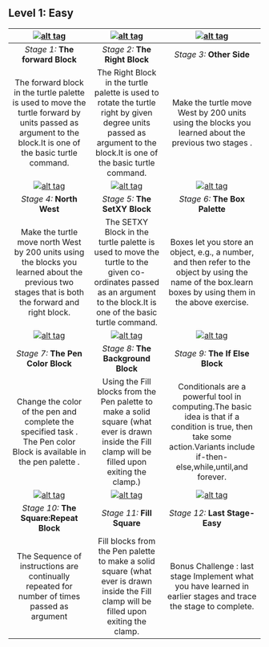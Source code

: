 ## Level 1: Easy

| [![alt tag](https://github.com/vaibhavdaren/turtleblocksjs/blob/tutorials/tutcompsite/stage1.jpg "1")](https://turtle.sugarlabs.org/index.html?id=1529494618643297&run=True)       |   [![alt tag](https://github.com/vaibhavdaren/turtleblocksjs/blob/tutorials/tutcompsite/stage2.jpg "2")](https://turtle.sugarlabs.org/index.html?id=1526567252260030) |[![alt tag](https://github.com/vaibhavdaren/turtleblocksjs/blob/tutorials/tutcompsite/stage3.jpg "3")](https://turtle.sugarlabs.org/index.html?id=1526567252260030)
:-------------------------:|:-------------------------:|:-------------------------:
*Stage 1:* **The forward Block**           |*Stage 2:* **The Right Block**         |*Stage 3:* **Other Side**
The forward block in the turtle palette is used to move the turtle forward by units passed as argument to the block.It is one of the basic turtle command.  |  The Right Block in the turtle palette is used to rotate the turtle right by given degree units passed as argument to the block.It is one of the basic turtle command.|Make the turtle move West by 200 units using the blocks you learned about the previous two stages .
| [![alt tag](https://github.com/vaibhavdaren/turtleblocksjs/blob/tutorials/tutcompsite/stage4.jpg "4")](https://turtle.sugarlabs.org/index.html?id=1526567252260030)       |   [![alt tag](https://github.com/vaibhavdaren/turtleblocksjs/blob/tutorials/tutcompsite/stage5.jpg "5")](https://turtle.sugarlabs.org/index.html?id=1526567252260030) |[![alt tag](https://github.com/vaibhavdaren/turtleblocksjs/blob/tutorials/tutcompsite/stage6.jpg "6")](https://turtle.sugarlabs.org/index.html?id=1526567252260030)
*Stage 4:* **North West**           |*Stage 5:* **The SetXY Block**         |*Stage 6:* **The Box Palette**
Make the turtle move north West by 200 units using the blocks you learned about the previous two stages that is both the forward and right block. |  The SETXY Block in the turtle palette is used to move the turtle to the given co-ordinates passed as an argument to the block.It is one of the basic turtle command.| Boxes let you store an object, e.g., a number, and then refer to the object by using the name of the box.learn boxes by using them in the above exercise.
| [![alt tag](https://github.com/vaibhavdaren/turtleblocksjs/blob/tutorials/tutcompsite/stage7.jpg "7")](https://turtle.sugarlabs.org/index.html?id=1526567252260030)       |   [![alt tag](https://github.com/vaibhavdaren/turtleblocksjs/blob/tutorials/tutcompsite/stage8.jpg "8")](https://turtle.sugarlabs.org/index.html?id=1526567252260030) |[![alt tag](https://github.com/vaibhavdaren/turtleblocksjs/blob/tutorials/tutcompsite/stage9.jpg "9")](https://turtle.sugarlabs.org/index.html?id=1526567252260030)
*Stage 7:* **The Pen Color Block**           |*Stage 8:* **The Background Block**         |*Stage 9:* **The If Else Block**
Change  the color of the pen and complete the specified task . The Pen color Block is available in the pen palette . |  Using the Fill blocks from the Pen palette to make a solid square (what ever is drawn inside the Fill clamp will be filled upon exiting the clamp.)|Conditionals are a powerful tool in computing.The basic idea is that if a condition is true, then take some action.Variants include  if-then-else,while,until,and forever. 
| [![alt tag](https://github.com/vaibhavdaren/turtleblocksjs/blob/tutorials/tutcompsite/stage10.png "10")](https://turtle.sugarlabs.org/index.html?id=1526567252260030)       |   [![alt tag](https://github.com/vaibhavdaren/turtleblocksjs/blob/tutorials/tutcompsite/stage11.png "11")](https://turtle.sugarlabs.org/index.html?id=1526567252260030) |[![alt tag](https://github.com/vaibhavdaren/turtleblocksjs/blob/tutorials/tutcompsite/stage12.png "12")](https://turtle.sugarlabs.org/index.html?id=1526567252260030)
*Stage 10:* **The Square:Repeat Block**            |*Stage 11:* **Fill Square**         |*Stage 12:* **Last Stage-Easy**
The Sequence of instructions are continually repeated for number of times passed as argument| Fill blocks from the Pen palette to make a solid square (what ever is drawn inside the Fill clamp will be filled upon exiting the clamp.|Bonus Challenge : last stage Implement what you have learned in earlier stages and trace the stage to complete.
